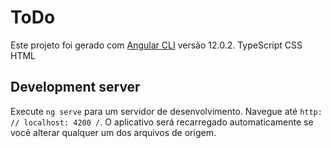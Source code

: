 # ToDo

Este projeto foi gerado com [Angular CLI](https://github.com/angular/angular-cli) versão 12.0.2.
TypeScript
CSS
HTML

## Development server

Execute `ng serve` para um servidor de desenvolvimento. Navegue até `http: // localhost: 4200 /`. O aplicativo será recarregado automaticamente se você alterar qualquer um dos arquivos de origem.
